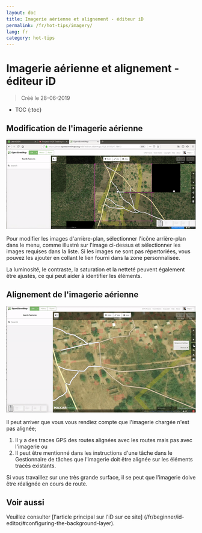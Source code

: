 ```yaml
---
layout: doc
title: Imagerie aérienne et alignement - éditeur iD
permalink: /fr/hot-tips/imagery/
lang: fr
category: hot-tips
---
```


Imagerie aérienne et alignement - éditeur iD
============

> Créé le 28-06-2019  

- TOC
{:toc}

Modification de l'imagerie aérienne
--------------

![aerial][]

Pour modifier les images d'arrière-plan, sélectionner l'icône arrière-plan dans le menu, comme illustré sur l'image ci-dessus et sélectionner les images requises dans la liste. Si les images ne sont pas répertoriées, vous pouvez les ajouter en collant le lien fourni dans la zone personnalisée.

La luminosité, le contraste, la saturation et la netteté peuvent également être ajustés, ce qui peut aider à identifier les éléments.

Alignement de l'imagerie aérienne
--------------------------------------

![align][]

Il peut arriver que vous vous rendiez compte que l'imagerie chargée n'est pas alignée;

1.  Il y a des traces GPS des routes alignées avec les routes mais pas avec l'imagerie ou
2.  Il peut être mentionné dans les instructions d'une tâche dans le Gestionnaire de tâches que l'imagerie doit être alignée sur les éléments tracés existants. 


Si vous travaillez sur une très grande surface, il se peut que l'imagerie doive être réalignée en cours de route. 

Voir aussi
--------

Veuillez consulter [l'article principal sur l'iD sur ce site] (/fr/beginner/id-editor/#configuring-the-background-layer). 

[aerial]: /images/hot-tips/aerial.gif "iD editor - changing the background imagery"
[align]:/images/hot-tips/align.gif "iD editor - aligning the imagery"
[keymon]:/images/hot-tips/keymon.png
[OSM-TM-video]: /images/hot-tips/OSM-TM-video.png "Humanitarian OpenStreetMap Team - Tasking Manager Tutorial Videos"
